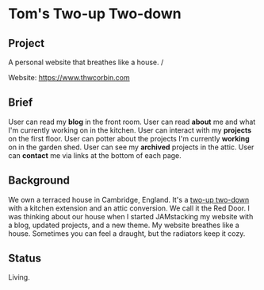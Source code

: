 # Tom's Two-up Two-down

## Project

A personal website that breathes like a house. /

Website: https://www.thwcorbin.com

<!-- [![Tom's Two-up Two-down website](src/assets/images/toms-site-min.png?raw=true)](https://www.thwcorbin.com "Tom's Two-up Two-down website") -->

## Brief

User can read my **blog** in the front room. User can read **about** me and what I'm currently working on in the kitchen. User can interact with my **projects** on the first floor. User can potter about the projects I'm currently **working** on in the garden shed. User can see my **archived** projects in the attic. User can **contact** me via links at the bottom of each page.

## Background

We own a terraced house in Cambridge, England. It's a [two-up two-down](https://dictionary.cambridge.org/dictionary/english/two-up-two-down "Definition of two-up two-down") with a kitchen extension and an attic conversion. We call it the Red Door. I was thinking about our house when I started JAMstacking my website with a blog, updated projects, and a new theme. My website breathes like a house. Sometimes you can feel a draught, but the radiators keep it cozy.

## Status

Living.
